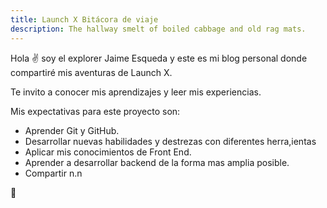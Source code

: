 ```yaml
---
title: Launch X Bitácora de viaje
description: The hallway smelt of boiled cabbage and old rag mats.
---
```


Hola ✌️  soy el explorer Jaime Esqueda y este es mi blog personal donde compartiré mis aventuras de Launch X.

Te invito a conocer mis aprendizajes y leer mis experiencias.


Mis expectativas para este proyecto son:

- Aprender Git y GitHub.
- Desarrollar nuevas habilidades y destrezas con diferentes herra,ientas
- Aplicar mis conocimientos de Front End.
- Aprender a desarrollar backend de la forma mas amplia posible.
- Compartir n.n

🚀

